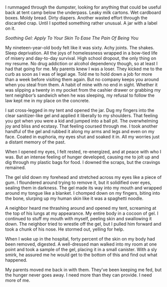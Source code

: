 I rummaged through the dumpster, looking for anything that could be useful back at tent camp below the underpass. Leaky milk cartons. Wet cardboard boxes. Moldy bread. Dirty diapers. Another wasted effort through the discarded crap. Until I spotted something rather unusual. A jar with a label on it.

*Soothing Gel: Apply To Your Skin To Ease The Pain Of Being You*

My nineteen-year-old body felt like it was sixty. Achy joints. The shakes. Sleep deprivation. All the joys of homelessness wrapped in a bow-tied life of misery and day-to-day survival. High school dropout, the only thing on my resume. No drug addiction or alcohol dependency though, so at least I had that going for me. My parents knew I was a loser. They kicked me to the curb as soon as I was of legal age. Told me to hold down a job for more than a week before visiting them again. But no company keeps you around when you steal from them. A habit of mine with no end in sight. Whether it was slipping a twenty in my pocket from the cashier drawer or grabbing my tent neighbor’s sandwich when he was sleeping, my refusal to follow the law kept me in my place on the concrete.

I sat cross-legged in my tent and opened the jar. Dug my fingers into the clear sanitizer-like gel and applied it liberally to my shoulders. That feeling you got when you were a kid and jumped into a ball pit. The overwhelming joy and bliss and ecstasy. That feeling coursed through me. I took another handful of the gel and rubbed it along my arms and legs and even on my face. Coated in euphoria, my eyes shut and soaked it in. All my worries just a distant memory of the past. 

When I opened my eyes, I felt rested, re-energized, and at peace with who I was. But an intense feeling of hunger developed, causing me to jolt up and dig through my plastic bags for food. I downed the scraps, but the cravings remained.

The gel slid down my forehead and stretched across my eyes like a piece of gum. I floundered around trying to remove it, but it solidified over eyes, sealing them in darkness. The gel made its way into my mouth and wrapped around my tongue like a blanket. I chomped down on my fingers, biting into the bone, slurping up my human skin like it was a spaghetti noodle. 

A neighbor heard me thrashing around and opened my tent, screaming at the top of his lungs at my appearance. My entire body in a cocoon of gel. I continued to stuff my mouth with myself, peeling skin and swallowing it down. The neighbor tried to wrestle off the gel, but I pulled him forward and took a chunk of his nose. He stormed out, yelling for help.

When I woke up in the hospital, forty percent of the skin on my body had been removed, digested. A well-dressed man walked into my room at one point and took a sample of the gel, placing it in a small canister. With a sly smirk, he assured me he would get to the bottom of this and find out what happened.

My parents moved me back in with them. They’ve been keeping me fed, but the hunger never goes away. I need more than they can provide. I need more of me.